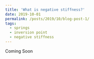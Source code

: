 ```yaml
---
title: 'What is negative stiffness?'
date: 2019-10-01
permalink: /posts/2019/10/blog-post-1/
tags:
  - springs
  - inversion point
  - negative stiffness
---
```


Coming Soon


